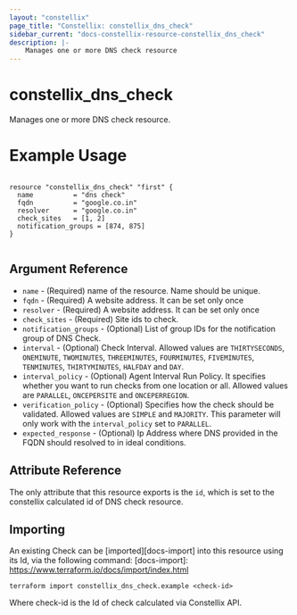 ```yaml
---
layout: "constellix"
page_title: "Constellix: constellix_dns_check"
sidebar_current: "docs-constellix-resource-constellix_dns_check"
description: |-
    Manages one or more DNS check resource
---
```

# constellix_dns_check #
Manages one or more DNS check resource.

# Example Usage #
```hcl
        
resource "constellix_dns_check" "first" {
  name          = "dns check"
  fqdn          = "google.co.in"
  resolver      = "google.co.in"
  check_sites   = [1, 2]
  notification_groups = [874, 875]
}


```

## Argument Reference ##
* `name` - (Required) name of the resource. Name should be unique.
* `fqdn` - (Required) A website address. It can be set only once
* `resolver` - (Required) A website address. It can be set only once
* `check_sites` - (Required) Site ids to check.
* `notification_groups` - (Optional) List of group IDs for the notification group of DNS Check.
* `interval` - (Optional) Check Interval. Allowed values are `THIRTYSECONDS`, `ONEMINUTE`, `TWOMINUTES`, `THREEMINUTES`, `FOURMINUTES`, `FIVEMINUTES`, `TENMINUTES`, `THIRTYMINUTES`, `HALFDAY` and `DAY`.
* `interval_policy` - (Optional) Agent Interval Run Policy. It specifies whether you want to run checks from one location or all. Allowed values are `PARALLEL`, `ONCEPERSITE` and `ONCEPERREGION`.
* `verification_policy` - (Optional) Specifies how the check should be validated. Allowed values are `SIMPLE` and `MAJORITY`. This parameter will only work with the `interval_policy` set to `PARALLEL`.
* `expected_response` - (Optional) Ip Address where DNS provided in the FQDN should resolved to in ideal conditions.

## Attribute Reference ##
The only attribute that this resource exports is the `id`, which is set to the constellix calculated id of DNS check resource.


## Importing ##

An existing Check can be [imported][docs-import] into this resource using its Id, via the following command:
[docs-import]: https://www.terraform.io/docs/import/index.html


```
terraform import constellix_dns_check.example <check-id>
```

Where check-id is the Id of check calculated via Constellix API.